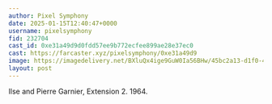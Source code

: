 ```yaml
---
author: Pixel Symphony
date: 2025-01-15T12:40:47+0000
username: pixelsymphony
fid: 232704
cast_id: 0xe31a49d9d0fdd57ee9b772ecfee899ae28e37ec0
cast: https://farcaster.xyz/pixelsymphony/0xe31a49d9
image: https://imagedelivery.net/BXluQx4ige9GuW0Ia56BHw/45bc2a13-d1f0-408d-2cff-02c43a5bc200/original
layout: post
---
```


Ilse and Pierre Garnier, Extension 2. 1964.

<img src='https://imagedelivery.net/BXluQx4ige9GuW0Ia56BHw/45bc2a13-d1f0-408d-2cff-02c43a5bc200/original' alt='' referrerpolicy='no-referrer'/>
